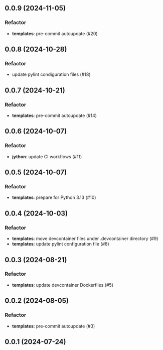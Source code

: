 ## 0.0.9 (2024-11-05)

### Refactor

- **templates**: pre-commit autoupdate (#20)

## 0.0.8 (2024-10-28)

### Refactor

- update pylint condiguration files (#18)

## 0.0.7 (2024-10-21)

### Refactor

- **templates**: pre-commit autoupdate (#14)

## 0.0.6 (2024-10-07)

### Refactor

- **jython**: update CI workflows (#11)

## 0.0.5 (2024-10-07)

### Refactor

- **templates**: prepare for Python 3.13 (#10)

## 0.0.4 (2024-10-03)

### Refactor

- **templates**: move devcontainer files under .devcontainer directory (#9)
- **templates**: update pylint configuration file (#8)

## 0.0.3 (2024-08-21)

### Refactor

- **templates**: update devcontainer Dockerfiles (#5)

## 0.0.2 (2024-08-05)

### Refactor

- **templates**: pre-commit autoupdate (#3)

## 0.0.1 (2024-07-24)
